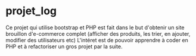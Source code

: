 # projet_log
Ce projet qui utilise bootstrap et PHP est fait dans le but d'obtenir un site brouillon d'e-commerce complet (afficher des produits, les trier, en ajouter, modifier des utilisateurs etc)
L'intéret est de pouvoir apprendre à coder en PHP et à refactoriser un gros projet par la suite. 